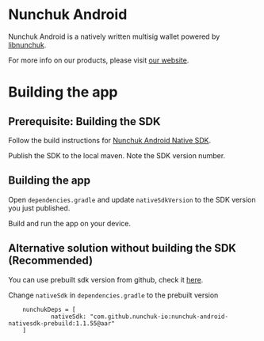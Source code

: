 # Nunchuk Android
Nunchuk Android is a natively written multisig wallet powered by [libnunchuk](https://github.com/nunchuk-io/libnunchuk).

For more info on our products, please visit [our website](https://nunchuk.io/).

# Building the app
## Prerequisite: Building the SDK
Follow the build instructions for [Nunchuk Android Native SDK](https://github.com/nunchuk-io/nunchuk-android-nativesdk). 

Publish the SDK to the local maven. Note the SDK version number.

## Building the app

Open `dependencies.gradle` and update `nativeSdkVersion` to the SDK version you just published.

Build and run the app on your device.

## Alternative solution without building the SDK (Recommended)

You can use prebuilt sdk version from github, check it [here](https://github.com/nunchuk-io/nunchuk-android-nativesdk-prebuild).

Change `nativeSdk` in `dependencies.gradle` to the prebuilt version

```
    nunchukDeps = [
            nativeSdk: "com.github.nunchuk-io:nunchuk-android-nativesdk-prebuild:1.1.55@aar"
    ]
```